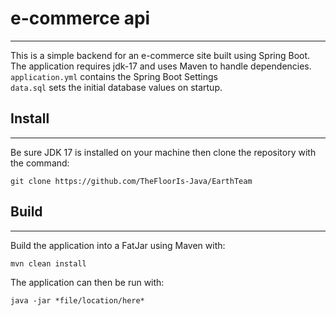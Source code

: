 # e-commerce api

---
This is a simple backend for an e-commerce site built using Spring Boot. <br>
The application requires jdk-17 and uses Maven to handle dependencies. <br>
`application.yml` contains the Spring Boot Settings<br>
`data.sql` sets the initial database values on startup.<br>

## Install

---
Be sure JDK 17 is installed on your machine then clone the repository with the command:
```
git clone https://github.com/TheFloorIs-Java/EarthTeam
```

## Build

---
Build the application into a FatJar using Maven with:
```
mvn clean install
```
The application can then be run with:
```
java -jar *file/location/here*
```